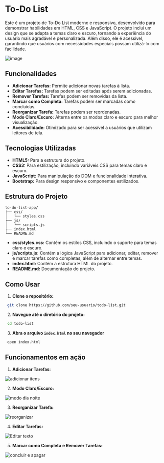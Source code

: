 # To-Do List

Este é um projeto de To-Do List moderno e responsivo, desenvolvido para demonstrar habilidades em HTML, CSS e JavaScript. O projeto inclui um design que se adapta a temas claro e escuro, tornando a experiência do usuário mais agradável e personalizada. Além disso, ele é acessível, garantindo que usuários com necessidades especiais possam utilizá-lo com facilidade.

![image](https://github.com/user-attachments/assets/220ebee2-fb14-4acb-927b-a3d0e8f79601)

## Funcionalidades

- **Adicionar Tarefas:** Permite adicionar novas tarefas à lista.
- **Editar Tarefas:** Tarefas podem ser editadas após serem adicionadas.
- **Remover Tarefas:** Tarefas podem ser removidas da lista.
- **Marcar como Completa:** Tarefas podem ser marcadas como concluídas.
- **Reorganizar Tarefa:** Tarefas podem ser reordenadas.
- **Modo Claro/Escuro:** Alterna entre os modos claro e escuro para melhor visualização.
- **Acessibilidade:** Otimizado para ser acessível a usuários que utilizam leitores de tela.

## Tecnologias Utilizadas

- **HTML5:** Para a estrutura do projeto.
- **CSS3:** Para estilização, incluindo variáveis CSS para temas claro e escuro.
- **JavaScript:** Para manipulação do DOM e funcionalidade interativa.
- **Bootstrap:** Para design responsivo e componentes estilizados.

## Estrutura do Projeto

```plaintext
to-do-list-app/
├── css/
│   └── styles.css
├── js/
│   └── scripts.js
├── index.html
└── README.md
```

- **css/styles.css:** Contém os estilos CSS, incluindo o suporte para temas claro e escuro.
- **js/scripts.js:** Contém a lógica JavaScript para adicionar, editar, remover e marcar tarefas como completas, além de alternar entre temas.
- **index.html:** Contém a estrutura HTML do projeto.
- **README.md:** Documentação do projeto.

## Como Usar

1. **Clone o repositório:**

```sh
 git clone https://github.com/seu-usuario/todo-list.git
```

2. **Navegue até o diretório do projeto:**

```sh
 cd todo-list
```

3. **Abra o arquivo `index.html` no seu navegador**

```sh
 open index.html
```

## Funcionamentos em ação

1. **Adicionar Tarefas:**

![adicionar itens](https://github.com/user-attachments/assets/55dc0c4d-df0d-4de7-bec7-6e20a31abce7)

2. **Modo Claro/Escuro:**

![modo dia noite](https://github.com/user-attachments/assets/e9fc1733-675a-4dbd-a6a2-89af42fab922)

3. **Reorganizar Tarefa:**

![reorganizar](https://github.com/user-attachments/assets/d5a773e1-ceb1-4cc2-8710-85fccd3908e2)

4. **Editar Tarefas:**

![Editar texto](https://github.com/user-attachments/assets/50d012a7-e361-454d-aa47-13f3cbf360f9)

5. **Marcar como Completa e Remover Tarefas:**

![concluir e apagar](https://github.com/user-attachments/assets/e3dea148-128a-4cc3-9dd5-1e6f79e4b73d)





